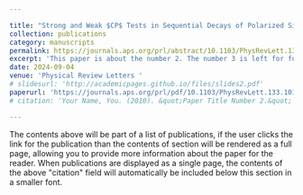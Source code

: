 ```yaml
---

title: "Strong and Weak $CP$ Tests in Sequential Decays of Polarized Sigma0 Hyperons"
collection: publications
category: manuscripts
permalink: https://journals.aps.org/prl/abstract/10.1103/PhysRevLett.133.101902
excerpt: 'This paper is about the number 2. The number 3 is left for future work.'
date: 2024-09-04
venue: 'Physical Review Letters '
# slidesurl: 'http://academicpages.github.io/files/slides2.pdf'
paperurl: 'https://journals.aps.org/prl/pdf/10.1103/PhysRevLett.133.101902'
# citation: 'Your Name, You. (2010). &quot;Paper Title Number 2.&quot; <i>Journal 1</i>. 1(2).'

---
```


The contents above will be part of a list of publications, if the user clicks the link for the publication than the contents of section will be rendered as a full page, allowing you to provide more information about the paper for the reader. When publications are displayed as a single page, the contents of the above "citation" field will automatically be included below this section in a smaller font.
